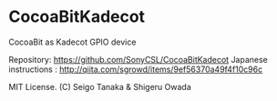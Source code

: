 # CocoaBitKadecot

CocoaBit as Kadecot GPIO device

Repository: https://github.com/SonyCSL/CocoaBitKadecot
Japanese instructions : http://qiita.com/sgrowd/items/9ef56370a49f4f10c96c

MIT License.
(C) Seigo Tanaka & Shigeru Owada
